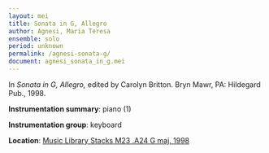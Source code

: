 ```yaml
---
layout: mei
title: Sonata in G, Allegro
author: Agnesi, Maria Teresa
ensemble: solo 
period: unknown
permalink: /agnesi-sonata-g/
document: agnesi_sonata_in_g.mei
---
```


In *Sonata in G, Allegro,* edited by Carolyn Britton. Bryn Mawr, PA: Hildegard Pub., 1998.

**Instrumentation summary**: piano (1)

**Instrumentation group**: keyboard

**Location**: <a href="https://tufts-primo.hosted.exlibrisgroup.com/permalink/f/bnf7qa/01TUN_ALMA2195247490003851" target="_blank">Music Library Stacks M23 .A24 G maj. 1998</a>
